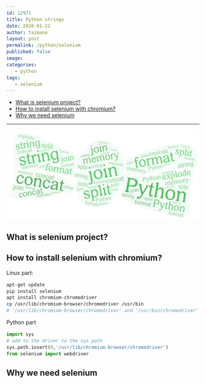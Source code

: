 ```yaml
---
id: 12971
title: Python strings
date: 2020-01-22
author: taimane
layout: post
permalink: /python/selenium
published: false
image: 
categories: 
   - python
tags:
   - selenium
---
```


- [What is selenium project?](#what-is-selenium-project)
- [How to install selenium with chromium?](#how-to-install-selenium-with-chromium)
- [Why we need selenium](#why-we-need-selenium)

---
![str](/wp-content/uploads/2020/01/string25_0.jpg)

## What is selenium project?


## How to install selenium with chromium?

Linux part:
```bash
apt-get update 
pip install selenium
apt install chromium-chromedriver
cp /usr/lib/chromium-browser/chromedriver /usr/bin
# '/usr/lib/chromium-browser/chromedriver' and '/usr/bin/chromedriver' are the same file
```
Python part
```python
import sys
# add to the driver to the sys path
sys.path.insert(0,'/usr/lib/chromium-browser/chromedriver')
from selenium import webdriver
```


## Why we need selenium
